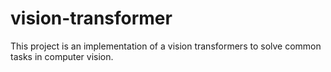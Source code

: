 # vision-transformer
This project is an implementation of a vision transformers to solve common tasks in computer vision.
